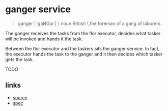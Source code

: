 
# ganger service

> ganger | ˈɡaNGər | \ noun British \ the foreman of a gang of laborers.

The ganger receives the tasks from the flor executor, decides what
tasker will be invoked and hands it the task.

Between the flor executor and the taskers sits the ganger service. In fact, the executor hands the task to the ganger and it then decides which tasker gets the task.

TODO


## links

* [source](https://github.com/floraison/flor/tree/master/lib/flor/unit/ganger.rb)
* [spec](https://github.com/floraison/flor/tree/master/spec/unit/ganger_spec.rb)

